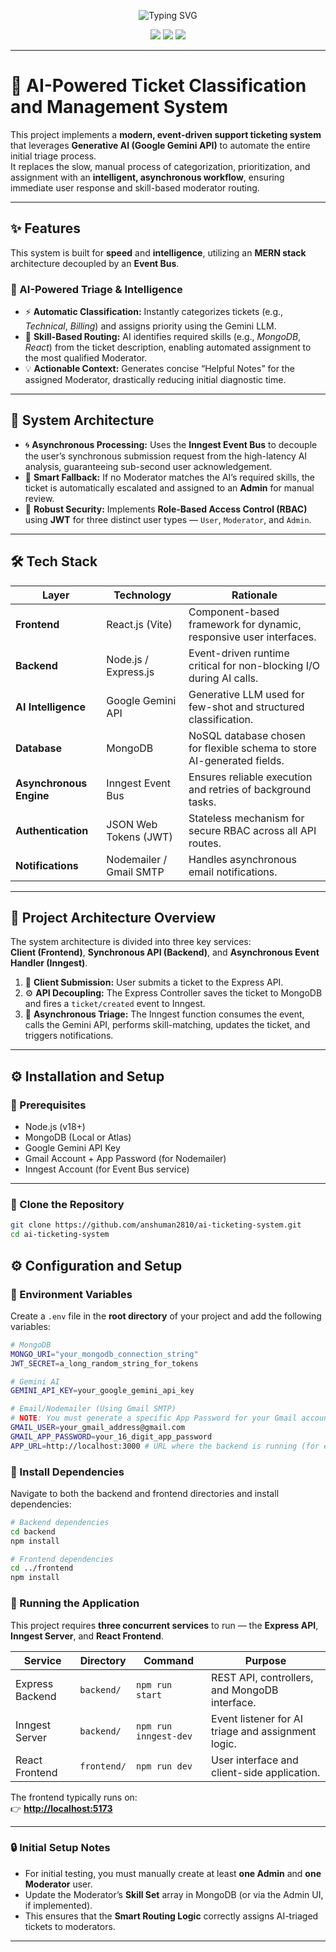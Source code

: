 <!-- ✨ Animated Banner -->
<p align="center">
  <img src="https://readme-typing-svg.herokuapp.com?font=Orbitron&size=30&color=00F0FF&center=true&vCenter=true&width=800&lines=🚀+AI-Powered+Ticket+Management+System;⚡+MERN+%2B+Gemini+%2B+Inngest+Architecture;🤖+Automated+AI+Triage+%26+Smart+Routing!" alt="Typing SVG" />
</p>

<p align="center">
  <img src="https://img.shields.io/badge/Stack-MERN-green?style=for-the-badge&logo=mongodb" />
  <img src="https://img.shields.io/badge/AI-Google%20Gemini-blue?style=for-the-badge&logo=google" />
  <img src="https://img.shields.io/badge/Event%20Bus-Inngest-purple?style=for-the-badge" />
</p>

---

# 🚀 AI-Powered Ticket Classification and Management System

This project implements a **modern, event-driven support ticketing system** that leverages **Generative AI (Google Gemini API)** to automate the entire initial triage process.  
It replaces the slow, manual process of categorization, prioritization, and assignment with an **intelligent, asynchronous workflow**, ensuring immediate user response and skill-based moderator routing.

---

## ✨ Features

This system is built for **speed** and **intelligence**, utilizing an **MERN stack** architecture decoupled by an **Event Bus**.

### 🧠 AI-Powered Triage & Intelligence

- ⚡ **Automatic Classification:** Instantly categorizes tickets (e.g., _Technical_, _Billing_) and assigns priority using the Gemini LLM.  
- 🧩 **Skill-Based Routing:** AI identifies required skills (e.g., _MongoDB_, _React_) from the ticket description, enabling automated assignment to the most qualified Moderator.  
- 💡 **Actionable Context:** Generates concise “Helpful Notes” for the assigned Moderator, drastically reducing initial diagnostic time.

---

## 🧩 System Architecture

- 🌀 **Asynchronous Processing:** Uses the **Inngest Event Bus** to decouple the user’s synchronous submission request from the high-latency AI analysis, guaranteeing sub-second user acknowledgement.  
- 🧠 **Smart Fallback:** If no Moderator matches the AI’s required skills, the ticket is automatically escalated and assigned to an **Admin** for manual review.  
- 🔐 **Robust Security:** Implements **Role-Based Access Control (RBAC)** using **JWT** for three distinct user types — `User`, `Moderator`, and `Admin`.

---

## 🛠️ Tech Stack

| **Layer**              | **Technology**          | **Rationale**                                                                 |
|------------------------|-------------------------|-------------------------------------------------------------------------------|
| **Frontend**           | React.js (Vite)         | Component-based framework for dynamic, responsive user interfaces.            |
| **Backend**            | Node.js / Express.js    | Event-driven runtime critical for non-blocking I/O during AI calls.           |
| **AI Intelligence**    | Google Gemini API       | Generative LLM used for few-shot and structured classification.               |
| **Database**           | MongoDB                 | NoSQL database chosen for flexible schema to store AI-generated fields.       |
| **Asynchronous Engine**| Inngest Event Bus       | Ensures reliable execution and retries of background tasks.                   |
| **Authentication**     | JSON Web Tokens (JWT)   | Stateless mechanism for secure RBAC across all API routes.                    |
| **Notifications**      | Nodemailer / Gmail SMTP | Handles asynchronous email notifications.                                     |

---

## 📐 Project Architecture Overview

The system architecture is divided into three key services:  
**Client (Frontend)**, **Synchronous API (Backend)**, and **Asynchronous Event Handler (Inngest)**.

1. 🧾 **Client Submission:** User submits a ticket to the Express API.  
2. ⚙️ **API Decoupling:** The Express Controller saves the ticket to MongoDB and fires a `ticket/created` event to Inngest.  
3. 🤖 **Asynchronous Triage:** The Inngest function consumes the event, calls the Gemini API, performs skill-matching, updates the ticket, and triggers notifications.

---

## ⚙️ Installation and Setup

### 🧾 Prerequisites

- Node.js (v18+)
- MongoDB (Local or Atlas)
- Google Gemini API Key
- Gmail Account + App Password (for Nodemailer)
- Inngest Account (for Event Bus service)

---

### 🧭 Clone the Repository

```bash
git clone https://github.com/anshuman2810/ai-ticketing-system.git
cd ai-ticketing-system
```
## ⚙️ Configuration and Setup

### 🧾 Environment Variables

Create a `.env` file in the **root directory** of your project and add the following variables:

```bash
# MongoDB
MONGO_URI="your_mongodb_connection_string"
JWT_SECRET=a_long_random_string_for_tokens

# Gemini AI
GEMINI_API_KEY=your_google_gemini_api_key

# Email/Nodemailer (Using Gmail SMTP)
# NOTE: You must generate a specific App Password for your Gmail account, as standard login passwords will fail.
GMAIL_USER=your_gmail_address@gmail.com
GMAIL_APP_PASSWORD=your_16_digit_app_password
APP_URL=http://localhost:3000 # URL where the backend is running (for email links)
```

### 🧩 Install Dependencies

Navigate to both the backend and frontend directories and install dependencies:

```bash
# Backend dependencies
cd backend
npm install

# Frontend dependencies
cd ../frontend
npm install
```

### 🚀 Running the Application

This project requires **three concurrent services** to run — the **Express API**, **Inngest Server**, and **React Frontend**.

| **Service**       | **Directory** | **Command**           | **Purpose**                                        |
|-------------------|---------------|-----------------------|----------------------------------------------------|
| Express Backend   | `backend/`    | `npm run start`       | REST API, controllers, and MongoDB interface.      |
| Inngest Server    | `backend/`    | `npm run inngest-dev` | Event listener for AI triage and assignment logic. |
| React Frontend    | `frontend/`   | `npm run dev`         | User interface and client-side application.        |

The frontend typically runs on:  
👉 **[http://localhost:5173](http://localhost:5173)**

---

### 🔒 Initial Setup Notes

- For initial testing, you must manually create at least **one Admin** and **one Moderator** user.  
- Update the Moderator’s **Skill Set** array in MongoDB (or via the Admin UI, if implemented).  
- This ensures that the **Smart Routing Logic** correctly assigns AI-triaged tickets to moderators.

---



